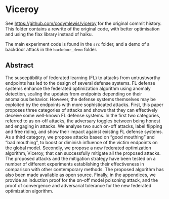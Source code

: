 # Viceroy

See https://github.com/codymlewis/viceroy for the original commit history. This folder contains a rewrite of the original code, with better optimisation and using the flax library instead of haiku.

The main experiment code is found in the `src` folder, and a demo of a backdoor attack in the `backdoor_demo` folder.

## Abstract

The susceptibility of federated learning (FL) to attacks from untrustworthy endpoints has led to the design of several defense systems. FL defense systems enhance the federated optimization algorithm using anomaly detection, scaling the updates from endpoints depending on their anomalous behavior. However, the defense systems themselves may be exploited by the endpoints with more sophisticated attacks. First, this paper proposes three categories of attacks and shows that they can effectively deceive some well-known FL defense systems. In the first two categories, referred to as on-off attacks, the adversary toggles between being honest and engaging in attacks. We analyse two such on-off attacks, label flipping and free riding, and show their impact against existing FL defense systems. As a third category, we propose attacks based on “good mouthing” and “bad mouthing”, to boost or diminish influence of the victim endpoints on the global model. Secondly, we propose a new federated optimization algorithm, Viceroy, that can successfully mitigate all the proposed attacks. The proposed attacks and the mitigation strategy have been tested on a number of different experiments establishing their effectiveness in comparison with other contemporary methods. The proposed algorithm has also been made available as open source. Finally, in the appendices, we provide an induction proof for the on-off model poisoning attack, and the proof of convergence and adversarial tolerance for the new federated optimization algorithm.
